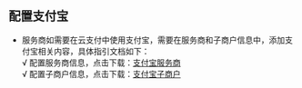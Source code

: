 ## 配置支付宝
-  服务商如需要在云支付中使用支付宝，需要在服务商和子商户信息中，添加支付宝相关内容，具体指引文档如下：   
√ 配置服务商信息，点击下载：[支付宝服务商](https://mc.qcloudimg.com/static/pdf/230e360bb5019315c508ce7d7b5c07ed/docfile.pd)   
√ 配置子商户信息，点击下载：[支付宝子商户](https://mc.qcloudimg.com/static/pdf/75b8b9d826d484ccda691eea3c21eef4/docfile.pdf)
